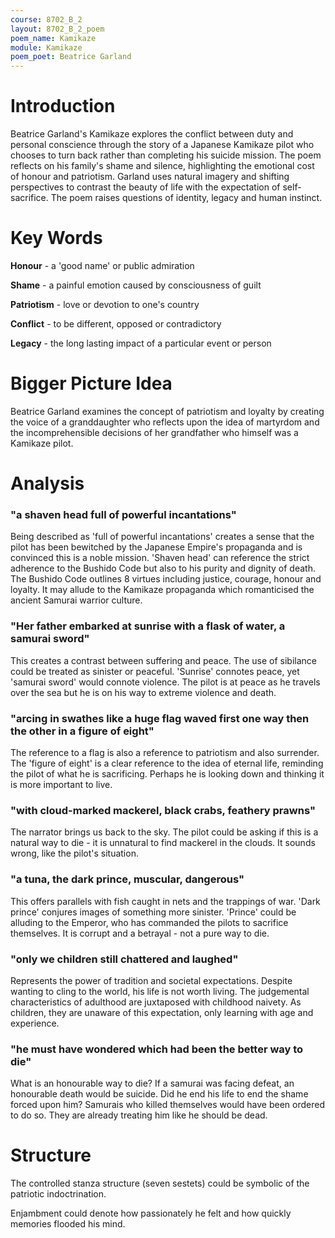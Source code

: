 ```yaml
---
course: 8702_B_2
layout: 8702_B_2_poem
poem_name: Kamikaze
module: Kamikaze
poem_poet: Beatrice Garland
---
```


# Introduction

Beatrice Garland's Kamikaze explores the conflict between duty and personal conscience through the story of a Japanese Kamikaze pilot who chooses to turn back rather than completing his suicide mission. The poem reflects on his family's shame and silence, highlighting the emotional cost of honour and patriotism. Garland uses natural imagery and shifting perspectives to contrast the beauty of life with the expectation of self-sacrifice. The poem raises questions of identity, legacy and human instinct.

# Key Words

**Honour** - a 'good name' or public admiration

**Shame** - a painful emotion caused by consciousness of guilt

**Patriotism** - love or devotion to one's country

**Conflict** - to be different, opposed or contradictory

**Legacy** - the long lasting impact of a particular event or person

# Bigger Picture Idea

Beatrice Garland examines the concept of patriotism and loyalty by creating the voice of a granddaughter who reflects upon the idea of martyrdom and the incomprehensible decisions of her grandfather who himself was a Kamikaze pilot.

# Analysis

### "a shaven head full of powerful incantations"

Being described as 'full of powerful incantations' creates a sense that the pilot has been bewitched by the Japanese Empire's propaganda and is convinced this is a noble mission. 'Shaven head' can reference the strict adherence to the Bushido Code but also to his purity and dignity of death. The Bushido Code outlines 8 virtues including justice, courage, honour and loyalty. It may allude to the Kamikaze propaganda which romanticised the ancient Samurai warrior culture.

### "Her father embarked at sunrise with a flask of water, a samurai sword"

This creates a contrast between suffering and peace. The use of sibilance could be treated as sinister or peaceful. 'Sunrise' connotes peace, yet 'samurai sword' would connote violence. The pilot is at peace as he travels over the sea but he is on his way to extreme violence and death.

### "arcing in swathes like a huge flag waved first one way then the other in a figure of eight"

The reference to a flag is also a reference to patriotism and also surrender. The 'figure of eight' is a clear reference to the idea of eternal life, reminding the pilot of what he is sacrificing. Perhaps he is looking down and thinking it is more important to live.

### "with cloud-marked mackerel, black crabs, feathery prawns"

The narrator brings us back to the sky. The pilot could be asking if this is a natural way to die - it is unnatural to find mackerel in the clouds. It sounds wrong, like the pilot's situation.

### "a tuna, the dark prince, muscular, dangerous"

This offers parallels with fish caught in nets and the trappings of war. 'Dark prince' conjures images of something more sinister. 'Prince' could be alluding to the Emperor, who has commanded the pilots to sacrifice themselves. It is corrupt and a betrayal - not a pure way to die.

### "only we children still chattered and laughed"

Represents the power of tradition and societal expectations. Despite wanting to cling to the world, his life is not worth living. The judgemental characteristics of adulthood are juxtaposed with childhood naivety. As children, they are unaware of this expectation, only learning with age and experience.

### "he must have wondered which had been the better way to die"

What is an honourable way to die? If a samurai was facing defeat, an honourable death would be suicide. Did he end his life to end the shame forced upon him? Samurais who killed themselves would have been ordered to do so. They are already treating him like he should be dead.

# Structure

The controlled stanza structure (seven sestets) could be symbolic of the patriotic indoctrination.

Enjambment could denote how passionately he felt and how quickly memories flooded his mind.
